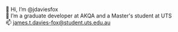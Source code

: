 👋 Hi, I’m @jdaviesfox <br>
👀 I’m a graduate developer at AKQA and a Master's student at UTS <br>
📫 james.t.davies-fox@student.uts.edu.au <br>
